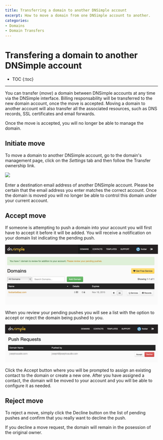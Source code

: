 ```yaml
---
title: Transferring a domain to another DNSimple account
excerpt: How to move a domain from one DNSimple account to another.
categories:
- Domains
- Domain Transfers
---
```


# Transfering a domain to another DNSimple account

* TOC
{:toc}

---

You can transfer (_move_) a domain between DNSimple accounts at any time via the DNSimple interface. Billing responsability will be transferred to the new domain account, once the move is accepted. Moving a domain to another account will also transfer all the associated resources, such as DNS records, SSL certificates and email forwards.

<note>
Once the move is accepted, you will no longer be able to manage the domain.
</note>

## Initiate move

To move a domain to another DNSimple account, go to the domain's management page, click on the _Settings_ tab and then follow the <label>Transfer ownership</label> link.

![](/files/transfer-ownership.png)

Enter a destination email address of another DNSimple account. Please be certain that the email address you enter matches the correct account. Once the domain is moved you will no longer be able to control this domain under your current account.

## Accept move

If someone is attempting to push a domain into your account you will first have to accept it before it will be added. You will receive a notification on your domain list indicating the pending push.

![](/files/pending-push-notification.png)

When you review your pending pushes you will see a list with the option to accept or reject the domain being pushed to you.

![](/files/pending-pushes.jpg)

Click the <label>Accept</label> button where you will be prompted to assign an existing contact to the domain or create a new one. After you have assigned a contact, the domain will be moved to your account and you will be able to configure it as needed.

## Reject move

To reject a move, simply click the <label>Decline</label> button on the list of pending pushes and confirm that you really want to decline the push.

<note>
If you decline a move request, the domain will remain in the posession of the original owner.
</note>
